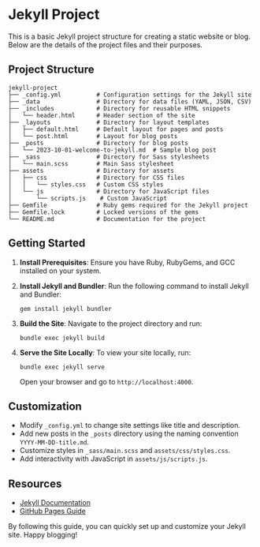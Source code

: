# Jekyll Project

This is a basic Jekyll project structure for creating a static website or blog. Below are the details of the project files and their purposes.

## Project Structure

```
jekyll-project
├── _config.yml          # Configuration settings for the Jekyll site
├── _data                # Directory for data files (YAML, JSON, CSV)
├── _includes            # Directory for reusable HTML snippets
│   └── header.html      # Header section of the site
├── _layouts             # Directory for layout templates
│   ├── default.html     # Default layout for pages and posts
│   └── post.html        # Layout for blog posts
├── _posts               # Directory for blog posts
│   └── 2023-10-01-welcome-to-jekyll.md  # Sample blog post
├── _sass                # Directory for Sass stylesheets
│   └── main.scss        # Main Sass stylesheet
├── assets               # Directory for assets
│   ├── css              # Directory for CSS files
│   │   └── styles.css   # Custom CSS styles
│   └── js               # Directory for JavaScript files
│       └── scripts.js    # Custom JavaScript
├── Gemfile              # Ruby gems required for the Jekyll project
├── Gemfile.lock         # Locked versions of the gems
└── README.md            # Documentation for the project
```

## Getting Started

1. **Install Prerequisites**: Ensure you have Ruby, RubyGems, and GCC installed on your system.

2. **Install Jekyll and Bundler**: Run the following command to install Jekyll and Bundler:
   ```
   gem install jekyll bundler
   ```

3. **Build the Site**: Navigate to the project directory and run:
   ```
   bundle exec jekyll build
   ```

4. **Serve the Site Locally**: To view your site locally, run:
   ```
   bundle exec jekyll serve
   ```
   Open your browser and go to `http://localhost:4000`.

## Customization

- Modify `_config.yml` to change site settings like title and description.
- Add new posts in the `_posts` directory using the naming convention `YYYY-MM-DD-title.md`.
- Customize styles in `_sass/main.scss` and `assets/css/styles.css`.
- Add interactivity with JavaScript in `assets/js/scripts.js`.

## Resources

- [Jekyll Documentation](https://jekyllrb.com/docs/)
- [GitHub Pages Guide](https://docs.github.com/en/pages)

By following this guide, you can quickly set up and customize your Jekyll site. Happy blogging!